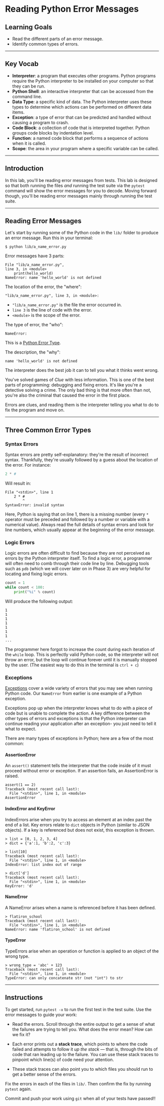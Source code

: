 # Reading Python Error Messages

## Learning Goals

- Read the different parts of an error message.
- Identify common types of errors.

***

## Key Vocab

- **Interpreter**: a program that executes other programs. Python programs
require the Python interpreter to be installed on your computer so that they
can be run.
- **Python Shell**: an interactive interpreter that can be accessed from the
command line.
- **Data Type**: a specific kind of data. The Python interpreter uses these
types to determine which actions can be performed on different data items.
- **Exception**: a type of error that can be predicted and handled without
causing a program to crash.
- **Code Block**: a collection of code that is interpreted together. Python
groups code blocks by indentation level.
- **Function**: a named code block that performs a sequence of actions when it
is called.
- **Scope**: the area in your program where a specific variable can be called.

***

## Introduction

In this lab, you'll be reading error messages from tests. This lab is designed
so that both running the files _and_ running the test suite via the `pytest`
command will show the error messages for you to decode. Moving forward though,
you'll be reading error messages mainly through running the test suite.

***

## Reading Error Messages

Let's start by running some of the Python code in the `lib/` folder to produce an
error message. Run this in your terminal:

```console
$ python lib/a_name_error.py
```

Error messages have 3 parts:

```console
File "lib/a_name_error.py",
line 3, in <module>
    print(hello_world)
NameError: name 'hello_world' is not defined
```

The location of the error, the "where":

   ```console
   "lib/a_name_error.py", line 3, in <module>:
   ```

   - `"lib/a_name_error.py"` is the file the error occurred in.
   - `line 3` is the line of code with the error.
   - `<module>` is the scope of the error.

The type of error, the "who":

   ```console
   NameError:
   ```

   This is a [Python Error Type](https://docs.python.org/3/tutorial/errors.html).

The description, the "why":

   ```console
   name 'hello_world' is not defined
   ```

   The interpreter does the best job it can to tell you what it thinks went wrong.

You've solved games of _Clue_ with less information. This is one of the best
parts of programming: debugging and fixing errors. It's like you're a detective
solving a crime. The only bad thing is that more often than not, you're also the
criminal that caused the error in the first place.

Errors are clues, and reading them is the interpreter telling you what to do to
fix the program and move on.

***

## Three Common Error Types

### Syntax Errors

Syntax errors are pretty self-explanatory: they're the result of incorrect
syntax. Thankfully, they're usually followed by a guess about the location of
the error. For instance:

```py
2 * #
```

Will result in:

```console
File "<stdin>", line 1
    2 * #
        ^
SyntaxError: invalid syntax
```

Here, Python is saying that on line 1, there is a missing number (every `*`
operator must be preceded and followed by a number or variable with a numerical
value). Always read the full details of syntax errors and look for line numbers,
which usually appear at the beginning of the error message.

### Logic Errors

Logic errors are often difficult to find because they are not perceived as
errors by the Python interpreter itself. To find a logic error, a programmer
will often need to comb through their code line by line. Debugging tools such
as `pdb` (which we will cover later on in Phase 3) are very helpful for
locating and fixing logic errors.

```py
count = 1
while count < 100:
    print("%i" % count)
```

Will produce the following output:

```console
1
1
1
1
1
1
1
...
```

The programmer here forgot to increase the count during each iteration of the
`while` loop. This is perfectly valid Python code, so the interpreter will not
throw an error, but the loop will continue forever until it is manually
stopped by the user. (The easiest way to do this in the terminal is `ctrl + c`)

### Exceptions

[Exceptions](https://docs.python.org/3/library/exceptions.html) cover a wide
variety of errors that you may see when running Python code. Our `NameError`
from earlier is one example of a Python exception.

Exceptions pop up when the interpreter knows what to do with a piece of code
but is unable to complete the action. A key difference between the other types
of errors and exceptions is that the Python interpreter can continue reading
your application after an exception- you just need to tell it what to expect.

There are many types of exceptions in Python; here are a few of the most
common:

#### AssertionError

An `assert()` statement tells the interpreter that the code inside of it must
proceed without error or exception. If an assertion fails, an AssertionError is
raised.

```console
assert(1 == 2)
Traceback (most recent call last):
  File "<stdin>", line 1, in <module>
AssertionError
```

#### IndexError and KeyError

IndexErrors arise when you try to access an element at an index past the end of
a list. Key errors relate to `dict` objects in Python (similar to JSON
objects). If a key is referenced but does not exist, this exception is thrown.

```console
> list = [0, 1, 2, 3, 4]
> dict = {'a':1, 'b':2, 'c':3}

> list[10]
Traceback (most recent call last):
  File "<stdin>", line 1, in <module>
IndexError: list index out of range

> dict['d']
Traceback (most recent call last):
  File "<stdin>", line 1, in <module>
KeyError: 'd'
```

#### NameError

A NameError arises when a name is referenced before it has been defined.

```console
> flatiron_school
Traceback (most recent call last):
  File "<stdin>", line 1, in <module>
NameError: name 'flatiron_school' is not defined
```

#### TypeError

TypeErrors arise when an operation or function is applied to an object of the
wrong type.

```console
> wrong_type = 'abc' + 123
Traceback (most recent call last):
  File "<stdin>", line 1, in <module>
TypeError: can only concatenate str (not "int") to str
```

***

## Instructions

To get started, run `pytest -x` to run the first test in the test suite.
Use the error messages to guide your work:

- Read the errors. Scroll through the entire output to get a sense of what the
  failures are trying to tell you. What does the error mean? How can we fix it?

- Each error prints out a **stack trace**, which points to where the code failed
  and attempts to follow it _up the stack_ — that is, through the bits of
  code that ran leading up to the failure. You can use these stack traces to
  pinpoint which line(s) of code need your attention.

- These stack traces can also point you to which files you should run to get a
  better sense of the errors.

Fix the errors in each of the files in `lib/`. Then confirm the fix by running
`pytest` again.

Commit and push your work using `git` when all of your tests have passed!!
